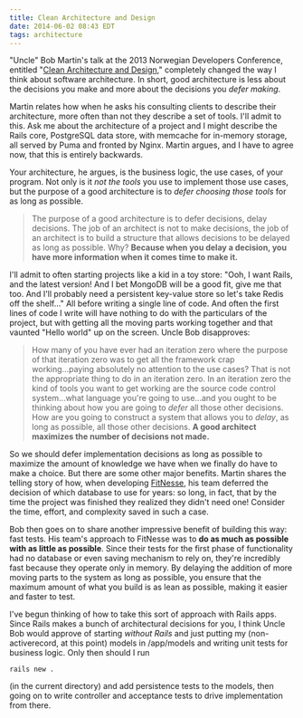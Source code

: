 ```yaml
---
title: Clean Architecture and Design
date: 2014-06-02 08:43 EDT
tags: architecture
---
```


"Uncle" Bob Martin's talk at the 2013 Norwegian Developers Conference, entitled "[Clean Architecture and Design](http://vimeo.com/68215570)," completely changed the way I think about software architecture. In short, good architecture is less about the decisions you make and more about the decisions you *defer making*.

<!--more-->

Martin relates how when he asks his consulting clients to describe their architecture, more often than not they describe a set of tools. I'll admit to this. Ask me about the architecture of a project and I might describe the Rails core, PostgreSQL data store, with memcache for in-memory storage, all served by Puma and fronted by Nginx. Martin argues, and I have to agree now, that this is entirely backwards.

Your architecture, he argues, is the business logic, the use cases, of your program. Not only is it *not the tools* you use to implement those use cases, but the purpose of a good architecture is to *defer choosing those tools* for as long as possible.

> The purpose of a good architecture is to defer decisions, delay decisions. The job of an architect is not to make decisions, the job of an architect is to build a structure that allows decisions to be delayed as long as possible. Why? **Because when you delay a decision, you have more information when it comes time to make it.**

I'll admit to often starting projects like a kid in a toy store: "Ooh, I want Rails, and the latest version! And I bet MongoDB will be a good fit, give me that too. And I'll probably need a persistent key-value store so let's take Redis off the shelf..." All before writing a single line of code. And often the first lines of code I write will have nothing to do with the particulars of the project, but with getting all the moving parts working together and that vaunted "Hello world" up on the screen. Uncle Bob disapproves:

> How many of you have ever had an iteration zero where the purpose of that iteration zero was to get all the framework crap working...paying absolutely no attention to the use cases? That is not the appropriate thing to do in an iteration zero. In an iteration zero the kind of tools you want to get working are the source code control system...what language you're going to use...and you ought to be thinking about how you are going to *defer* all those other decisions. How are you going to construct a system that allows you to *delay*, as long as possible, all those other decisions. **A good architect maximizes the number of decisions not made.**

So we should defer implementation decisions as long as possible to maximize the amount of knowledge we have when we finally do have to make a choice. But there are some other major benefits. Martin shares the telling story of how, when developing [FitNesse](http://en.wikipedia.org/wiki/FitNesse), his team deferred the decision of which database to use for years: so long, in fact, that by the time the project was finished they realized they didn't need one! Consider the time, effort, and complexity saved in such a case.

Bob then goes on to share another impressive benefit of building this way: fast tests. His team's approach to FitNesse was to **do as much as possible with as little as possible**. Since their tests for the first phase of functionality had no database or even saving mechanism to rely on, they're incredibly fast because they operate only in memory. By delaying the addition of more moving parts to the system as long as possible, you ensure that the maximum amount of what you build is as lean as possible, making it easier and faster to test.

I've begun thinking of how to take this sort of approach with Rails apps. Since Rails makes a bunch of architectural decisions for you, I think Uncle Bob would approve of starting *without Rails* and just putting my (non-activerecord, at this point) models in /app/models and writing unit tests for business logic. Only then should I run

    rails new .

(in the current directory) and add persistence tests to the models, then going on to write controller and acceptance tests to drive implementation from there.
